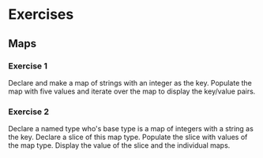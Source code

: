 # Exercises

## Maps

### Exercise 1
Declare and make a map of strings with an integer as the key. Populate the map with five values and iterate over the map to display the key/value pairs.

### Exercise 2
Declare a named type who's base type is a map of integers with a string as the key. Declare a slice of this map type. Populate the slice with values of the map type. Display the value of the slice and the individual maps.